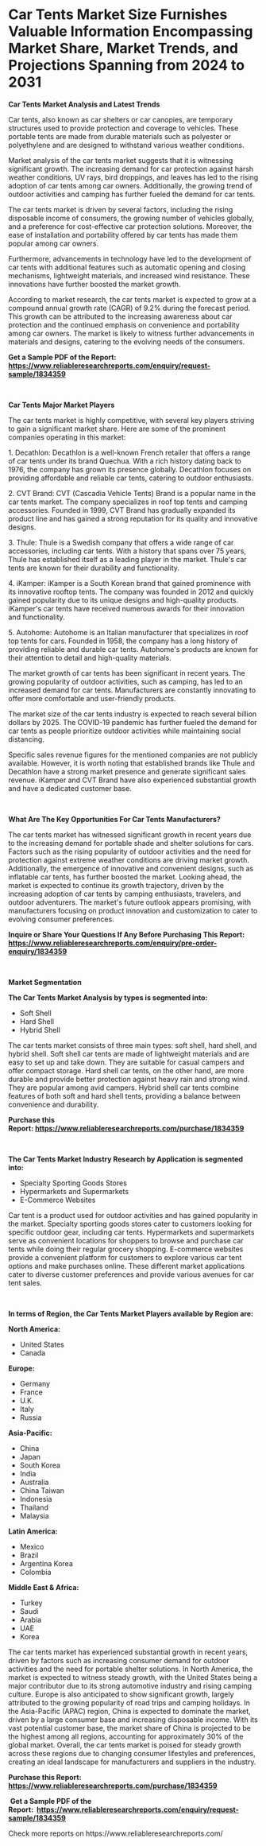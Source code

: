 <p><h1>Car Tents Market Size Furnishes Valuable Information Encompassing Market Share, Market Trends, and Projections Spanning from 2024 to 2031</h1></p><p><strong>Car Tents Market Analysis and Latest Trends</strong></p>
<p><p>Car tents, also known as car shelters or car canopies, are temporary structures used to provide protection and coverage to vehicles. These portable tents are made from durable materials such as polyester or polyethylene and are designed to withstand various weather conditions.</p><p>Market analysis of the car tents market suggests that it is witnessing significant growth. The increasing demand for car protection against harsh weather conditions, UV rays, bird droppings, and leaves has led to the rising adoption of car tents among car owners. Additionally, the growing trend of outdoor activities and camping has further fueled the demand for car tents.</p><p>The car tents market is driven by several factors, including the rising disposable income of consumers, the growing number of vehicles globally, and a preference for cost-effective car protection solutions. Moreover, the ease of installation and portability offered by car tents has made them popular among car owners.</p><p>Furthermore, advancements in technology have led to the development of car tents with additional features such as automatic opening and closing mechanisms, lightweight materials, and increased wind resistance. These innovations have further boosted the market growth.</p><p>According to market research, the car tents market is expected to grow at a compound annual growth rate (CAGR) of 9.2% during the forecast period. This growth can be attributed to the increasing awareness about car protection and the continued emphasis on convenience and portability among car owners. The market is likely to witness further advancements in materials and designs, catering to the evolving needs of the consumers.</p></p>
<p><strong>Get a Sample PDF of the Report:&nbsp; <a href="https://www.reliableresearchreports.com/enquiry/request-sample/1834359">https://www.reliableresearchreports.com/enquiry/request-sample/1834359</a></strong></p>
<p>&nbsp;</p>
<p><strong>Car Tents Major Market Players</strong></p>
<p><p>The car tents market is highly competitive, with several key players striving to gain a significant market share. Here are some of the prominent companies operating in this market:</p><p>1. Decathlon: Decathlon is a well-known French retailer that offers a range of car tents under its brand Quechua. With a rich history dating back to 1976, the company has grown its presence globally. Decathlon focuses on providing affordable and reliable car tents, catering to outdoor enthusiasts.</p><p>2. CVT Brand: CVT (Cascadia Vehicle Tents) Brand is a popular name in the car tents market. The company specializes in roof top tents and camping accessories. Founded in 1999, CVT Brand has gradually expanded its product line and has gained a strong reputation for its quality and innovative designs.</p><p>3. Thule: Thule is a Swedish company that offers a wide range of car accessories, including car tents. With a history that spans over 75 years, Thule has established itself as a leading player in the market. Thule's car tents are known for their durability and functionality.</p><p>4. iKamper: iKamper is a South Korean brand that gained prominence with its innovative rooftop tents. The company was founded in 2012 and quickly gained popularity due to its unique designs and high-quality products. iKamper's car tents have received numerous awards for their innovation and functionality.</p><p>5. Autohome: Autohome is an Italian manufacturer that specializes in roof top tents for cars. Founded in 1958, the company has a long history of providing reliable and durable car tents. Autohome's products are known for their attention to detail and high-quality materials.</p><p>The market growth of car tents has been significant in recent years. The growing popularity of outdoor activities, such as camping, has led to an increased demand for car tents. Manufacturers are constantly innovating to offer more comfortable and user-friendly products.</p><p>The market size of the car tents industry is expected to reach several billion dollars by 2025. The COVID-19 pandemic has further fueled the demand for car tents as people prioritize outdoor activities while maintaining social distancing.</p><p>Specific sales revenue figures for the mentioned companies are not publicly available. However, it is worth noting that established brands like Thule and Decathlon have a strong market presence and generate significant sales revenue. iKamper and CVT Brand have also experienced substantial growth and have a dedicated customer base.</p></p>
<p>&nbsp;</p>
<p><strong>What Are The Key Opportunities For Car Tents Manufacturers?</strong></p>
<p><p>The car tents market has witnessed significant growth in recent years due to the increasing demand for portable shade and shelter solutions for cars. Factors such as the rising popularity of outdoor activities and the need for protection against extreme weather conditions are driving market growth. Additionally, the emergence of innovative and convenient designs, such as inflatable car tents, has further boosted the market. Looking ahead, the market is expected to continue its growth trajectory, driven by the increasing adoption of car tents by camping enthusiasts, travelers, and outdoor adventurers. The market's future outlook appears promising, with manufacturers focusing on product innovation and customization to cater to evolving consumer preferences.</p></p>
<p><strong>Inquire or Share Your Questions If Any Before Purchasing This Report: <a href="https://www.reliableresearchreports.com/enquiry/pre-order-enquiry/1834359">https://www.reliableresearchreports.com/enquiry/pre-order-enquiry/1834359</a></strong></p>
<p>&nbsp;</p>
<p><strong>Market Segmentation</strong></p>
<p><strong>The Car Tents Market Analysis by types is segmented into:</strong></p>
<p><ul><li>Soft Shell</li><li>Hard Shell</li><li>Hybrid Shell</li></ul></p>
<p><p>The car tents market consists of three main types: soft shell, hard shell, and hybrid shell. Soft shell car tents are made of lightweight materials and are easy to set up and take down. They are suitable for casual campers and offer compact storage. Hard shell car tents, on the other hand, are more durable and provide better protection against heavy rain and strong wind. They are popular among avid campers. Hybrid shell car tents combine features of both soft and hard shell tents, providing a balance between convenience and durability.</p></p>
<p><strong>Purchase this Report:&nbsp;<a href="https://www.reliableresearchreports.com/purchase/1834359">https://www.reliableresearchreports.com/purchase/1834359</a></strong></p>
<p>&nbsp;</p>
<p><strong>The Car Tents Market Industry Research by Application is segmented into:</strong></p>
<p><ul><li>Specialty Sporting Goods Stores</li><li>Hypermarkets and Supermarkets</li><li>E-Commerce Websites</li></ul></p>
<p><p>Car tent is a product used for outdoor activities and has gained popularity in the market. Specialty sporting goods stores cater to customers looking for specific outdoor gear, including car tents. Hypermarkets and supermarkets serve as convenient locations for shoppers to browse and purchase car tents while doing their regular grocery shopping. E-commerce websites provide a convenient platform for customers to explore various car tent options and make purchases online. These different market applications cater to diverse customer preferences and provide various avenues for car tent sales.</p></p>
<p>&nbsp;</p>
<p><strong>In terms of Region, the Car Tents Market Players available by Region are:</strong></p>
<p>
    <p> <strong> North America: </strong>
        <ul>
            <li>United States</li>
            <li>Canada</li>
        </ul>
        </p> 
    <p> <strong> Europe: </strong>
        <ul>
            <li>Germany</li>
            <li>France</li>
            <li>U.K.</li>
            <li>Italy</li>
            <li>Russia</li>
        </ul>
        </p> 
    <p> <strong> Asia-Pacific: </strong>
        <ul>
            <li>China</li>
            <li>Japan</li>
            <li>South Korea</li>
            <li>India</li>
            <li>Australia</li>
            <li>China Taiwan</li>
            <li>Indonesia</li>
            <li>Thailand</li>
            <li>Malaysia</li>
        </ul>
        </p> 
    <p> <strong> Latin America: </strong>
        <ul>
            <li>Mexico</li>
            <li>Brazil</li>
            <li>Argentina Korea</li>
            <li>Colombia</li>
        </ul>
        </p> 
    <p> <strong> Middle East & Africa: </strong>
        <ul>
            <li>Turkey</li>
            <li>Saudi</li>
            <li>Arabia</li>
            <li>UAE</li>
            <li>Korea</li>
        </ul>
    </p>
    </p>
<p><p>The car tents market has experienced substantial growth in recent years, driven by factors such as increasing consumer demand for outdoor activities and the need for portable shelter solutions. In North America, the market is expected to witness steady growth, with the United States being a major contributor due to its strong automotive industry and rising camping culture. Europe is also anticipated to show significant growth, largely attributed to the growing popularity of road trips and camping holidays. In the Asia-Pacific (APAC) region, China is expected to dominate the market, driven by a large consumer base and increasing disposable income. With its vast potential customer base, the market share of China is projected to be the highest among all regions, accounting for approximately 30% of the global market. Overall, the car tents market is poised for steady growth across these regions due to changing consumer lifestyles and preferences, creating an ideal landscape for manufacturers and suppliers in the industry.</p></p>
<p><strong>Purchase this Report: <a href="https://www.reliableresearchreports.com/purchase/1834359">https://www.reliableresearchreports.com/purchase/1834359</a></strong></p>
<p>&nbsp;<strong>Get a Sample PDF of the Report:&nbsp;&nbsp;<a href="https://www.reliableresearchreports.com/enquiry/request-sample/1834359">https://www.reliableresearchreports.com/enquiry/request-sample/1834359</a></strong></p>
<p><strong></strong></p>
<p>Check more reports on https://www.reliableresearchreports.com/</p>
